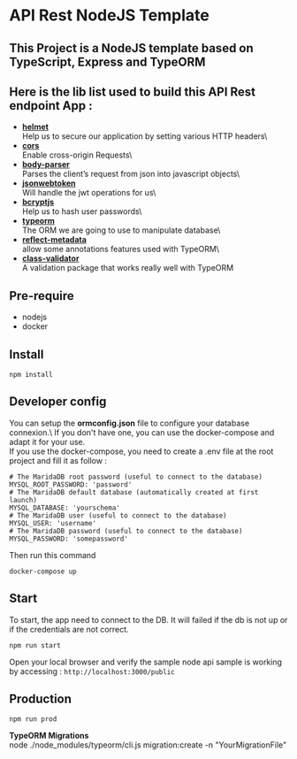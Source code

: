 API Rest NodeJS Template
=============================
This Project is a NodeJS template based on TypeScript, Express and TypeORM
-----------------------------

Here is the lib list used to build this API Rest endpoint App :
-----------------------------

* **[helmet](https://github.com/helmetjs/helmet)**\
Help us to secure our application by setting various HTTP headers\
* **[cors](https://github.com/expressjs/cors)**\
Enable cross-origin Requests\
* **[body-parser](github.com/expressjs/body-parser)**\
Parses the client’s request from json into javascript objects\
* **[jsonwebtoken](https://github.com/auth0/node-jsonwebtoken)**\
Will handle the jwt operations for us\
* **[bcryptjs](https://github.com/dcodeIO/bcrypt.js)**\
Help us to hash user passwords\
* **[typeorm](https://github.com/typeorm/typeorm)**\
The ORM we are going to use to manipulate database\
* **[reflect-metadata](https://github.com/rbuckton/reflect-metadata)**\
allow some annotations features used with TypeORM\
* **[class-validator](https://github.com/typestack/class-validator)**\
A validation package that works really well with TypeORM

Pre-require
-----------
* nodejs
* docker

Install
-------
```
npm install
```

Developer config
------
You can setup the **ormconfig.json** file to configure your database connexion.\ If you don't have one, you can use the docker-compose and adapt it for your use.\
If you use the docker-compose, you need to create a .env file at the root project and fill it as follow :
```
# The MaridaDB root password (useful to connect to the database)
MYSQL_ROOT_PASSWORD: 'password'
# The MaridaDB default database (automatically created at first launch)
MYSQL_DATABASE: 'yourschema'
# The MaridaDB user (useful to connect to the database)
MYSQL_USER: 'username'
# The MaridaDB password (useful to connect to the database)
MYSQL_PASSWORD: 'somepassword'
```
Then run this command
```
docker-compose up
```

Start
-----
To start, the app need to connect to the DB. It will failed if the db is not up or if the credentials are not correct.
```
npm run start
```
Open your local browser and verify the sample node api sample is working by accessing :
`http://localhost:3000/public`

Production
----------
```
npm run prod
```


**TypeORM Migrations**\
node ./node_modules/typeorm/cli.js migration:create -n "YourMigrationFile"